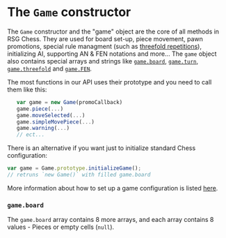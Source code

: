 # The `Game` constructor

The `Game` constructor and the "game" object are the core of all methods in RSG Chess. They are used for board set-up, piece movement, pawn promotions, special rule managment (such as [threefold repetitions](/docs/api/threefold)), initializing AI, supporting AN & FEN notations and more... The `game` object also contains special arrays and strings like [`game.board`](/docs/api/game.board), [`game.turn`](/docs/api/game.turn), [`game.threefold`](/docs/api) and [`game.FEN`](/docs/api/game.FEN).

The most functions in our API uses their prototype and you need to call them like this:

```js
   var game = new Game(promoCallback)
   ‎game.piece(...)
   ‎game.moveSelected(...)
   ‎game.simpleMovePiece(...)
   ‎game.warning(...)
   ‎// ect...
```

There is an alternative if you want just to initialize standard Chess configuration:
```js
var game = Game.prototype.initializeGame();
// retruns `new Game()` with filled game.board
```

More information about how to set up a game configuration is listed [here](/docs/api/game-setup).

### `game.board`

The `game.board` array contains 8 more arrays, and each array contains 8 values - Pieces or empty cells (`null`).
